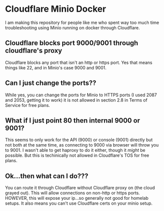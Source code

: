 # Cloudflare Minio Docker
I am making this repository for people like me who spent way too much time troubleshooting using Minio running on docker through Cloudflare. 

## Cloudflare blocks port 9000/9001 through cloudflare's proxy
Cloudflare blocks any port that isn't an http or https port. Yes that means things like 22, and in Minio's case 9000 and 9001. 

## Can I just change the ports?? 
While yes, you can change the ports for Minio to HTTPS ports (I used 2087 and 2053, getting it to work) it is not allowed in section 2.8 in Terms of Service for free plans.  

## What if I just point 80 then internal 9000 or 9001?
This seems to only work for the API (9000) or console (9001) directly but not both at the same time, as connecting to 9000 via browser will throw you to 9001. I wasn't able to get haproxy to do it either, though it _might_ be possible. But this is techinically not allowed in Cloudflare's TOS for free plans. 
  


## Ok...then what can I do??? 
You can route it through Cloudflare without Cloudflare proxy on (the cloud grayed out). This will allow connections on non-http or https ports. HOWEVER, this will expose your ip...so generally not good for homelab setups. It also means you can't use Cloudflare certs on your minio setup. 
